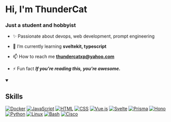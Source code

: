 <h1 >Hi, I'm ThunderCat</h1>
<h3 >Just a student and hobbyist</h3>

- ✨ Passionate about devops, web development, prompt engineering

- 🌱 I’m currently learning **sveltekit, typescript**

- 📫 How to reach me **thundercatxp@yahoo.com**

- ⚡ Fun fact ***If you're reading this, you're awesome.***


<details open>
  <summary><h2>Skills</h2></summary>

[![Docker](https://img.shields.io/badge/Docker-2496ED?logo=docker&logoColor=fff)](#)
[![JavaScript](https://img.shields.io/badge/JavaScript-F7DF1E?logo=javascript&logoColor=000)](#)
[![HTML](https://img.shields.io/badge/HTML-%23E34F26.svg?logo=html5&logoColor=white)](#)
[![CSS](https://img.shields.io/badge/CSS-1572B6?logo=css3&logoColor=fff)](#)
[![Vue.js](https://img.shields.io/badge/Vue.js-4FC08D?logo=vuedotjs&logoColor=fff)](#)
[![Svelte](https://img.shields.io/badge/Svelte-%23f1413d.svg?logo=svelte&logoColor=white)](#)
[![Prisma](https://img.shields.io/badge/Prisma-2D3748?logo=prisma&logoColor=white)](#)
[![Hono](https://img.shields.io/badge/Hono-E36002?logo=hono&logoColor=fff)](#)
[![Python](https://img.shields.io/badge/Python-3776AB?logo=python&logoColor=fff)](#)
[![Linux](https://img.shields.io/badge/Linux-FCC624?logo=linux&logoColor=black)](#)
[![Bash](https://img.shields.io/badge/Bash-4EAA25?logo=gnubash&logoColor=fff)](#)
[![Cisco](https://img.shields.io/badge/Cisco-4DABCF?logo=cisco&logoColor=fff)](#)


</details>
